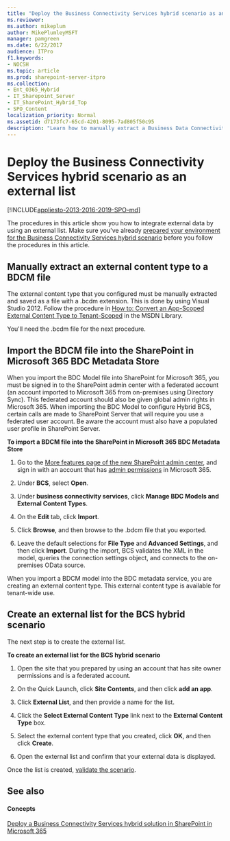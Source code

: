 ```yaml
---
title: "Deploy the Business Connectivity Services hybrid scenario as an external list"
ms.reviewer: 
ms.author: mikeplum
author: MikePlumleyMSFT
manager: pamgreen
ms.date: 6/22/2017
audience: ITPro
f1.keywords:
- NOCSH
ms.topic: article
ms.prod: sharepoint-server-itpro
ms.collection:
- Ent_O365_Hybrid
- IT_Sharepoint_Server
- IT_SharePoint_Hybrid_Top
- SPO_Content
localization_priority: Normal
ms.assetid: d7173fc7-65cd-4201-8095-7ad805f50c95
description: "Learn how to manually extract a Business Data Connectivity model, import the model into SharePoint for Microsoft 365, and manually create an external list to surface the on-premises data."
---
```


# Deploy the Business Connectivity Services hybrid scenario as an external list

[!INCLUDE[appliesto-2013-2016-2019-SPO-md](../includes/appliesto-2013-2016-2019-SPO-md.md)]
  
The procedures in this article show you how to integrate external data by using an external list. Make sure you've already [prepared your environment for the Business Connectivity Services hybrid scenario](prepare-your-environment.md) before you follow the procedures in this article. 
  
## Manually extract an external content type to a BDCM file

The external content type that you configured must be manually extracted and saved as a file with a .bcdm extension. This is done by using Visual Studio 2012. Follow the procedure in [How to: Convert an App-Scoped External Content Type to Tenant-Scoped](https://go.microsoft.com/fwlink/?LinkId=290983) in the MSDN Library. 
  
You'll need the .bcdm file for the next procedure.
  
## Import the BDCM file into the SharePoint in Microsoft 365 BDC Metadata Store

When you import the BDC Model file into SharePoint for Microsoft 365, you must be signed in to the SharePoint admin center with a federated account (an account imported to Microsoft 365 from on-premises using Directory Sync). This federated account should also be given global admin rights in Microsoft 365. When importing the BDC Model to configure Hybrid BCS, certain calls are made to SharePoint Server that will require you use a federated user account. Be aware the account must also have a populated user profile in SharePoint Server.
  
 **To import a BDCM file into the SharePoint in Microsoft 365 BDC Metadata Store**
  
1. Go to the [More features page of the new SharePoint admin center](https://admin.microsoft.com/sharepoint?page=classicfeatures&modern=true), and sign in with an account that has [admin permissions](/sharepoint/sharepoint-admin-role) in Microsoft 365. 

2. Under **BCS**, select **Open**.
    
3. Under **business connectivity services**, click **Manage BDC Models and External Content Types**.
    
4. On the **Edit** tab, click **Import**.
    
5. Click **Browse**, and then browse to the .bdcm file that you exported.
    
6. Leave the default selections for **File Type** and **Advanced Settings**, and then click **Import**. During the import, BCS validates the XML in the model, queries the connection settings object, and connects to the on-premises OData source.
    
When you import a BDCM model into the BDC metadata service, you are creating an external content type. This external content type is available for tenant-wide use.
  
## Create an external list for the BCS hybrid scenario

The next step is to create the external list.
  
 **To create an external list for the BCS hybrid scenario**
  
1. Open the site that you prepared by using an account that has site owner permissions and is a federated account.
    
2. On the Quick Launch, click **Site Contents**, and then click **add an app**.
    
3. Click **External List**, and then provide a name for the list.
    
4. Click the **Select External Content Type** link next to the **External Content Type** box. 
    
5. Select the external content type that you created, click **OK**, and then click **Create**.
    
6. Open the external list and confirm that your external data is displayed.
    
Once the list is created, [validate the scenario](validate-the-hybrid-scenario.md).
  
## See also

#### Concepts

[Deploy a Business Connectivity Services hybrid solution in SharePoint in Microsoft 365](deploy-a-business-connectivity-services-hybrid-solution.md)

